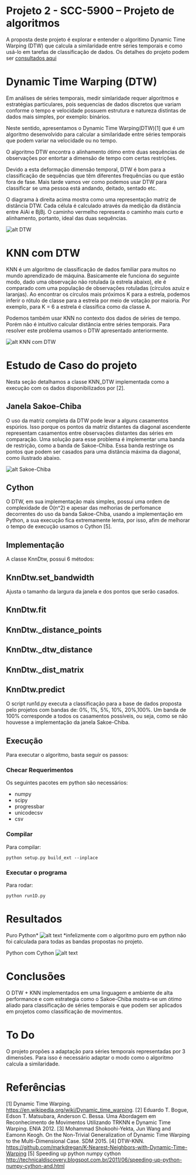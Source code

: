 # Projeto 2 - SCC-5900  – Projeto de algoritmos

A proposta deste projeto é explorar e entender o algoritimo Dynamic Time Warping (DTW) que calcula a similaridade entre séries temporais e como usá-lo em tarefas de classificação de dados.
Os detalhes do projeto podem ser [consultados aqui](https://github.com/DaniloOliveira28/Dynamic_Time_Warping/blob/master/Data/Projeto2.pdf)

# Dynamic Time Warping (DTW)
Em análises de séries temporais, medir simlaridade requer algoritmos e estratégias particulares, pois sequencias de dados discretos que variam conforme o tempo e velocidade possuem estrutura e natureza distintas de dados mais simples, por exemplo: binários.

Neste sentido, apresentamos o Dynamic Time Warping(DTW)[1] que é um algoritmo desenvolvido para calcular a similaridade entre séries temporais que podem variar na velocidade ou no tempo.

O algoritmo DTW encontra o alinhamento ótimo entre duas sequências de observações por entortar a dimensão de tempo com certas restrições.

Devido a esta deformação dimensão temporal, DTW é bom para a classificação de sequências que têm diferentes frequências ou que estão fora de fase. Mais tarde vamos ver como podemos usar DTW para classificar se uma pessoa está andando, deitado, sentado etc.

O diagrama à direita acima mostra como uma representação matriz de distância DTW. Cada célula é calculado através da medição da distância entre AiAi e BjBj. O caminho vermelho representa o caminho mais curto e alinhamento, portanto, ideal das duas sequências.

![alt DTW](https://upload.wikimedia.org/wikipedia/commons/a/ab/Dynamic_time_warping.png)

# KNN com DTW
KNN é um algoritmo de classificação de dados familiar para muitos no mundo aprendizado de máquina. Basicamente ele funciona do seguinte modo, dado uma observação não rotulada (a estrela abaixo), ele é comparado com uma população de observações rotuladas (círculos azuiz e laranjas). Ao encontrar os círculos mais próximos K para a estrela, podemos inferir o rótulo de classe para a estrela por meio de votação por maioria. Por exemplo, para K = 6 a estrela é classifica como da classe A.

Podemos também usar KNN no contexto dos dados de séries de tempo. Porém não é intuitivo calcular distância entre séries temporais. Para resolver este problema usamos o DTW apresentado anteriormente. 

![alt KNN com DTW](https://raw.githubusercontent.com/markdregan/K-Nearest-Neighbors-with-Dynamic-Time-Warping/master/images/dtw_knn_schematic.png)

# Estudo de Caso do projeto
Nesta seção detalhamos a classe KNN_DTW implementada como a execução com os dados disponibilizados por [2].

## Janela Sakoe-Chiba
O uso da matriz completa da DTW pode levar a alguns casamentos espúrios. Isso porque os pontos da matriz distantes da diagonal ascendente representam casamentos entre observações distantes das séries em comparação. Uma solução para esse problema é implementar uma banda de restrição, como a banda de Sakoe-Chiba. Essa banda restringe os pontos que podem ser casados para uma distância máxima da diagonal, como ilustrado abaixo.

![alt Sakoe-Chiba](https://raw.githubusercontent.com/DaniloOliveira28/Dynamic_Time_Warping/master/images/sakoechiba.png)

## Cython

O DTW, em sua implementação mais simples, possui uma ordem de complexidade de O(n^2) e apesar das melhorias de perfomance decorrentes do uso da banda Sakoe-Chiba, usando a implementação em Python, a sua execução fica extremamente lenta, por isso, afim de melhorar o tempo de execução usamos o Cython [5].

## Implementação
A classe KnnDtw, possui 6 métodos:
## KnnDtw.set_bandwidth
Ajusta o tamanho da largura da janela e dos pontos que serão casados.

## KnnDtw.fit


## KnnDtw._distance_points
## KnnDtw._dtw_distance
## KnnDtw._dist_matrix
## KnnDtw.predict

O script run1d.py executa a classificação para a base de dados proposta pelo projetos com bandas de: 0%, 1%, 5%, 10%, 20%,100%. Um banda de 100% corresponde a todos os casamentos possíveis, ou seja, como se não houvesse a implementação da janela Sakoe-Chiba.

## Execução
Para executar o algoritmo, basta seguir os passos:
### Checar Requerimentos
Os seguintes pacotes em python são necessários:
* numpy
* scipy
* progressbar
* unicodecsv
* csv
### Compilar
Para compilar:

    python setup.py build_ext --inplace

### Executar o programa
Para rodar:

    python run1D.py 

# Resultados
Puro Python*
![alt text](http://raw.githubusercontent.com/DaniloOliveira28/Dynamic_Time_Warping/master/images/results.png)
*infelizmente com o algoritmo puro em python não foi calculada para todas as bandas propostas no projeto.

Python com Cython
![alt text](https://raw.githubusercontent.com/DaniloOliveira28/Dynamic_Time_Warping/master/images/results_cython.png "Histograma de Tempo")

# Conclusões
O DTW + KNN implementados em uma linguagem e ambiente de alta performance e com estrategia como o Sakoe-Chiba mostra-se um ótimo aliado para classificação de séries temporais e que podem ser aplicados em projetos como classificação de movimentos.

# To Do
O projeto propões a adaptação para séries temporais representadas por 3 dimensões. Para isso é necessário adaptar o modo como o algoritmo calcula a similaridade. 

# Referências
[1] Dynamic Time Warping. https://en.wikipedia.org/wiki/Dynamic_time_warping.
[2] Eduardo T. Bogue, Edson T. Matsubara, Anderson C. Bessa. Uma Abordagem em Reconhecimento de Movimentos Utilizando TRKNN e Dynamic Time Warping. ENIA 2012.
[3] Mohammad Shokoohi-Yekta, Jun Wang and Eamonn Keogh. On the Non-Trivial Generalization of Dynamic Time Warping to the Multi-Dimensional Case. SDM 2015.
[4] DTW-KNN. https://github.com/markdregan/K-Nearest-Neighbors-with-Dynamic-Time-Warping
[5] Speeding up python numpy cython http://technicaldiscovery.blogspot.com.br/2011/06/speeding-up-python-numpy-cython-and.html
